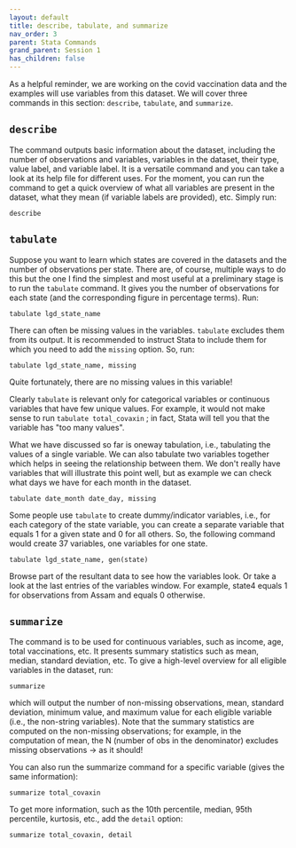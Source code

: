 ```yaml
---
layout: default
title: describe, tabulate, and summarize
nav_order: 3
parent: Stata Commands
grand_parent: Session 1
has_children: false
---
```


As a helpful reminder, we are working on the covid vaccination data and the examples will use variables from this dataset. We will cover three commands in this section: ``describe``, ``tabulate``, and ``summarize``. 

## ``describe``

The command outputs basic information about the dataset, including the number of observations and variables, variables in the dataset, their type, value label, and variable label. It is a versatile command and you can take a look at its help file for different uses. For the moment, you can run the command to get a quick overview of what all variables are present in the dataset, what they mean (if variable labels are provided), etc. Simply run:

```
describe
```

## ``tabulate``

Suppose you want to learn which states are covered in the datasets and the number of observations per state. There are, of course, multiple ways to do this but the one I find the simplest and most useful at a preliminary stage is to run the ``tabulate`` command. It gives you the number of observations for each state (and the corresponding figure in percentage terms). Run:

```
tabulate lgd_state_name
```

There can often be missing values in the variables. ``tabulate`` excludes them from its output. It is recommended to instruct Stata to include them for which you need to add the ``missing`` option. So, run:

```
tabulate lgd_state_name, missing
```

Quite fortunately, there are no missing values in this variable!

Clearly ``tabulate`` is relevant only for categorical variables or continuous variables that have few unique values. For example, it would not make sense to run ``tabulate total_covaxin`` ; in fact, Stata will tell you that the variable has "too many values". 

What we have discussed so far is oneway tabulation, i.e., tabulating the values of a single variable. We can also tabulate two variables together which helps in seeing the relationship between them. We don't really have variables that will illustrate this point well, but as example we can check what days we have for each month in the dataset.

```
tabulate date_month date_day, missing
```

Some people use ``tabulate`` to create dummy/indicator variables, i.e., for each category of the state variable, you can create a separate variable that equals 1 for a given state and 0 for all others. So, the following command would create 37 variables, one variables for one state. 

```
tabulate lgd_state_name, gen(state)
```

Browse part of the resultant data to see how the variables look. Or take a look at the last entries of the variables window. For example, state4 equals 1 for observations from Assam and equals 0 otherwise.

## ``summarize``

The command is to be used for continuous variables, such as income, age, total vaccinations, etc. It presents summary statistics such as mean, median, standard deviation, etc. To give a high-level overview for all eligible variables in the dataset, run:

```
summarize
```

which will output the number of non-missing observations, mean, standard deviation, minimum value, and maximum value for each eligible variable (i.e., the non-string variables). Note that the summary statistics are computed on the non-missing observations; for example, in the computation of mean, the N (number of obs in the denominator) excludes missing observations -> as it should!

You can also run the summarize command for a specific variable (gives the same information):

``` 
summarize total_covaxin
```

To get more information, such as the 10th percentile, median, 95th percentile, kurtosis, etc., add the ``detail`` option:

```
summarize total_covaxin, detail
```

